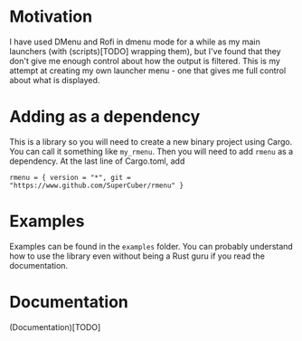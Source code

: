 # Motivation
I have used DMenu and Rofi in dmenu mode for a while as my main launchers (with (scripts)[TODO] wrapping them),
but I've found that they don't give me enough control about how the output is filtered.
This is my attempt at creating my own launcher menu - one that gives me full control about what is displayed.

# Adding as a dependency
This is a library so you will need to create a new binary project using Cargo.
You can call it something like `my_rmenu`.
Then you will need to add `rmenu` as a dependency.
At the last line of Cargo.toml, add
```
rmenu = { version = "*", git = "https://www.github.com/SuperCuber/rmenu" }
```

# Examples
Examples can be found in the `examples` folder.
You can probably understand how to use the library even without being a Rust guru if you read the documentation.

# Documentation
(Documentation)[TODO]
